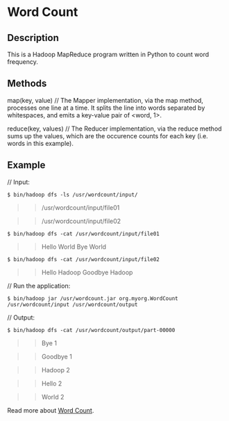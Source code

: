 # Word Count

## Description

This is a Hadoop MapReduce program written in Python to count word frequency.

## Methods

map(key, value) // The Mapper implementation, via the map method, processes one line at a time. It splits the line into words separated by whitespaces, and emits a key-value pair of <word, 1>.

reduce(key, values) // The Reducer implementation, via the reduce method sums up the values, which are the occurence counts for each key (i.e. words in this example).

## Example

// Input:

`$ bin/hadoop dfs -ls /usr/wordcount/input/`
>>/usr/wordcount/input/file01 

>>/usr/wordcount/input/file02 

`$ bin/hadoop dfs -cat /usr/wordcount/input/file01`
>>Hello World Bye World 

`$ bin/hadoop dfs -cat /usr/wordcount/input/file02`
>>Hello Hadoop Goodbye Hadoop

// Run the application:

`$ bin/hadoop jar /usr/wordcount.jar org.myorg.WordCount /usr/wordcount/input /usr/wordcount/output`

// Output:

`$ bin/hadoop dfs -cat /usr/wordcount/output/part-00000`
>>Bye 1 

>>Goodbye 1

>>Hadoop 2 

>>Hello 2 

>>World 2 

Read more about [Word Count](https://hadoop.apache.org/docs/r1.2.1/mapred_tutorial.html#Example%3A+WordCount+v1.0).
